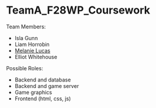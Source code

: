 # TeamA_F28WP_Coursework

Team Members:
  - Isla Gunn
  - Liam Horrobin
  - [Melanie Lucas](https://github.com/melucas2000)
  - Elliot Whitehouse
  
Possible Roles:
  - Backend and database 
  - Backend and game server
  - Game graphics
  - Frontend (html, css, js)
